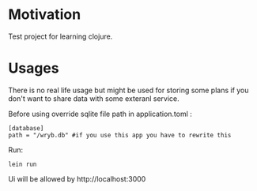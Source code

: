 # Motivation

Test project for learning clojure.

# Usages

There is no real life usage but might be used for storing some plans if you don't want to share data with some exteranl service.

Before using override sqlite file path in application.toml :

    [database]
    path = "/wryb.db" #if you use this app you have to rewrite this

Run:

    lein run

Ui will be allowed by http://localhost:3000
